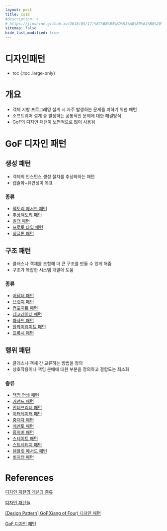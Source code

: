 ```yaml
---
layout: post
title: cs18
#description: >
# https://jinshine.github.io/2018/05/17/%EC%BB%B4%ED%93%A8%ED%84%B0%20%EA%B8%B0%EC%B4%88/%EB%A9%94%EB%AA%A8%EB%A6%AC%EA%B5%AC%EC%A1%B0/
sitemap: false
hide_last_modified: true
---
```

# 디자인패턴

* toc
{:toc .large-only}

# 개요
- 객체 지향 프로그래밍 설계 시 자주 발생하는 문제를 피하기 위한 패턴
- 소프트웨어 설계 중 발생하는 공통적인 문제에 대한 해결방식
- GoF의 디자인 패턴이 보편적으로 많이 사용됨

# GoF 디자인 패턴

## 생성 패턴
- 객체의 인스턴스 생성 절차를 추상화하는 패턴
- 캡슐화+유연성이 목표

### 종류
- [팩토리 메서드 패턴](https://xxyoonxx.github.io/sub2dp/2023-08-06-cs19/)
- [추상팩토리 패턴](https://xxyoonxx.github.io/sub2dp/2023-08-07-cs20/)
- [빌더 패턴](https://xxyoonxx.github.io/sub2dp/2023-08-10-cs21/)
- [프로토 타입 패턴](https://xxyoonxx.github.io/sub2dp/2023-08-11-cs22/)
- [싱글톤 패턴](https://xxyoonxx.github.io/sub2dp/2023-08-14-cs23/)

## 구조 패턴
- 클래스나 객체를 조합해 더 큰 구조를 만들 수 있게 해줌
- 구조가 복잡한 시스템 개발에 도움

### 종류
- [어댑터 패턴](https://xxyoonxx.github.io/sub2dp/2023-08-17-cs24/)
- [브릿지 패턴](https://xxyoonxx.github.io/sub2dp/2023-08-22-cs25/)
- [컴포지트 패턴](https://xxyoonxx.github.io/sub2dp/2023-08-27-cs26/)
- [데코레이터 패턴](https://xxyoonxx.github.io/sub2dp/2023-08-29-cs27/)
- [파사드 패턴](https://xxyoonxx.github.io/sub2dp/2023-09-03-cs28/)
- [플라이웨이트 패턴](https://xxyoonxx.github.io/sub2dp/2023-09-06-cs29/)
- [프록시 패턴](https://xxyoonxx.github.io/sub2dp/2023-09-08-cs30/)

## 행위 패턴
- 클래스나 객체 간 교류하는 방법을 정의
- 상호작용이나 책임 분배에 대한 부분을 정의하고 결합도는 최소화

### 종류
- [책임 연쇄 패턴](https://xxyoonxx.github.io/sub2dp/2023-09-16-cs31/)
- [커맨드 패턴](https://xxyoonxx.github.io/sub2dp/2023-09-23-cs32/)
- [인터프리터 패턴](https://xxyoonxx.github.io/sub2dp/2023-09-28-cs33/)
- [이터레이터 패턴](https://xxyoonxx.github.io/sub2dp/2023-10-05-cs34/)
- [중재자 패턴](https://xxyoonxx.github.io/sub2dp/2023-10-17-cs35/)
- [메멘토 패턴](https://xxyoonxx.github.io/sub2dp/2023-10-20-cs36/)
- [옵저버 패턴](https://xxyoonxx.github.io/sub2dp/2023-10-26-cs37/)
- [스테이트 패턴](https://xxyoonxx.github.io/sub2dp/2023-10-27-cs38/)
- [스트레티지 패턴](https://xxyoonxx.github.io/sub2dp/2023-11-01-cs39/)
- [템플릿 메서드 패턴](https://xxyoonxx.github.io/sub2dp/2023-11-02-cs40/)
- [비지터 패턴](https://xxyoonxx.github.io/sub2dp/2023-11-05-cs41/)

# References
[디자인 패턴의 개념과 종류](https://github.com/WeareSoft/tech-interview/blob/master/contents/designpattern.md#%EB%94%94%EC%9E%90%EC%9D%B8-%ED%8C%A8%ED%84%B4%EC%9D%98-%EA%B0%9C%EB%85%90%EA%B3%BC-%EC%A2%85%EB%A5%98)

[디자인 패턴들](https://refactoring.guru/ko/design-patterns)

[[Design Pattern] GoF(Gang of Four) 디자인 패턴](https://4z7l.github.io/2020/12/25/design_pattern_GoF.html)

[GoF 디자인 패턴](https://velog.io/@namezin/GoF-design-pattern)
